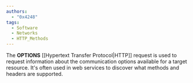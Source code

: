 ```yaml
---
authors: 
  - "0x4248"
tags:
  - Software
  - Networks
  - HTTP_Methods
---
```

The **OPTIONS** [[Hypertext Transfer Protocol|HTTP]] request is used to request information about the communication options available for a target resource. It's often used in web services to discover what methods and headers are supported.